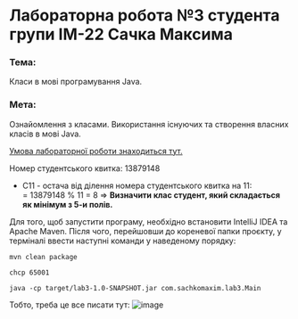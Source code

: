 # Лабораторна робота №3 студента групи ІМ-22 Сачка Максима

### Тема:
Класи в мові програмування Java.

### Мета:
Ознайомлення з класами. Використання існуючих та створення власних класів в мові Java.

[Умова лабораторної роботи знаходиться тут.](https://docs.google.com/document/d/1V8_p1Ei0C5j84yEr4GP7jdOLpPSg_fT_BzuFLDkZobo/edit)

Номер студентського квитка: 13879148
- С11 - остача від ділення номера студентського квитка на 11:   
  = 13879148 % 11 = 8 => **Визначити клас студент, який складається як мінімум з 5-и полів.**

Для того, щоб запустити програму, необхідно встановити IntelliJ IDEA та Apache Maven. Після чого, перейшовши до кореневої папки проєкту, у терміналі ввести наступні команди у наведеному порядку:
```shell
mvn clean package 
```

```shell
chcp 65001  
```

```shell
java -cp target/lab3-1.0-SNAPSHOT.jar com.sachkomaxim.lab3.Main 
```

Тобто, треба це все писати тут:
![image](https://github.com/user-attachments/assets/a2ce0336-d2be-405c-8d37-74aad8c3d89c)


